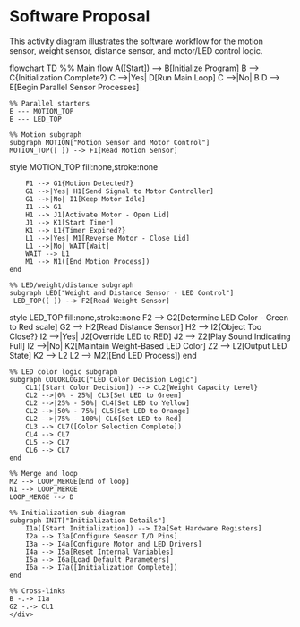 # Software Proposal

This activity diagram illustrates the software workflow for the motion sensor, weight sensor, distance sensor, and motor/LED control logic.

<div class="mermaid">
flowchart TD
    %% Main flow
    A([Start]) --> B[Initialize Program]
    B --> C{Initialization Complete?}
    C -->|Yes| D[Run Main Loop]
    C -->|No| B
    D --> E[Begin Parallel Sensor Processes]

    %% Parallel starters
    E --- MOTION_TOP
    E --- LED_TOP

    %% Motion subgraph
    subgraph MOTION["Motion Sensor and Motor Control"]
    MOTION_TOP([ ]) --> F1[Read Motion Sensor]
style MOTION_TOP fill:none,stroke:none

        F1 --> G1{Motion Detected?}
        G1 -->|Yes| H1[Send Signal to Motor Controller]
        G1 -->|No| I1[Keep Motor Idle]
        I1 --> G1 
        H1 --> J1[Activate Motor - Open Lid]
        J1 --> K1[Start Timer]
        K1 --> L1{Timer Expired?}
        L1 -->|Yes| M1[Reverse Motor - Close Lid]
        L1 -->|No| WAIT[Wait]
        WAIT --> L1
        M1 --> N1([End Motion Process])
    end

    %% LED/weight/distance subgraph
    subgraph LED["Weight and Distance Sensor - LED Control"]
     LED_TOP([ ]) --> F2[Read Weight Sensor]
style LED_TOP fill:none,stroke:none
        F2 --> G2[Determine LED Color - Green to Red scale]
        G2 --> H2[Read Distance Sensor]
        H2 --> I2{Object Too Close?}
        I2 -->|Yes| J2[Override LED to RED]
        J2 --> Z2[Play Sound Indicating Full]
        I2 -->|No| K2[Maintain Weight-Based LED Color]
        Z2 --> L2[Output LED State]
        K2 --> L2
        L2 --> M2([End LED Process])
    end

    %% LED color logic subgraph
    subgraph COLORLOGIC["LED Color Decision Logic"]
        CL1([Start Color Decision]) --> CL2{Weight Capacity Level}
        CL2 -->|0% - 25%| CL3[Set LED to Green]
        CL2 -->|25% - 50%| CL4[Set LED to Yellow]
        CL2 -->|50% - 75%| CL5[Set LED to Orange]
        CL2 -->|75% - 100%| CL6[Set LED to Red]
        CL3 --> CL7([Color Selection Complete])
        CL4 --> CL7
        CL5 --> CL7
        CL6 --> CL7
    end

    %% Merge and loop
    M2 --> LOOP_MERGE[End of loop]
    N1 --> LOOP_MERGE
    LOOP_MERGE --> D 

    %% Initialization sub-diagram
    subgraph INIT["Initialization Details"]
        I1a([Start Initialization]) --> I2a[Set Hardware Registers]
        I2a --> I3a[Configure Sensor I/O Pins]
        I3a --> I4a[Configure Motor and LED Drivers]
        I4a --> I5a[Reset Internal Variables]
        I5a --> I6a[Load Default Parameters]
        I6a --> I7a([Initialization Complete])
    end

    %% Cross-links
    B -.-> I1a
    G2 -.-> CL1
    </div>

